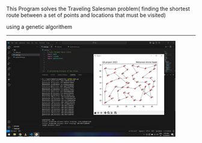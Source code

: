 This Program solves the Traveling Salesman problem( finding the shortest route between a set of points and locations that must be visited) 

using a genetic algorithem
<hr/>
<img src="Capture.PNG" alt="result" width="450"/>

